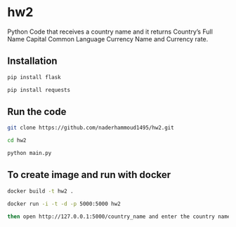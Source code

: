 # hw2

Python Code that receives a country name and it returns Country’s Full Name Capital Common Language Currency Name and Currency rate.

## Installation
```bash
pip install flask

pip install requests
```
## Run the code
```bash
git clone https://github.com/naderhammoud1495/hw2.git

cd hw2

python main.py
```

## To create image and run with docker
```bash
docker build -t hw2 .

docker run -i -t -d -p 5000:5000 hw2

then open http://127.0.0.1:5000/country_name and enter the country name in the url
```
